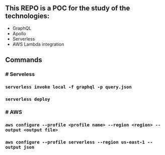 ## This REPO is a POC for the study of the technologies:
- GraphQL
- Apollo
- Serverless
- AWS Lambda integration


## Commands

### # Serveless 

### `serverless invoke local -f graphql -p query.json`
### `serverless deploy`


### # AWS
### `aws configure --profile <profile name> --region <region> --output <output file>`
### `aws configure --profile serverless --region us-east-1 --output json`